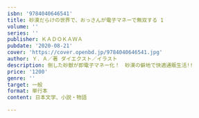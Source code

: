```yaml
---
isbn: '9784040646541'
title: 砂漠だらけの世界で、おっさんが電子マネーで無双する 1
volume: ''
series: ''
publisher: ＫＡＤＯＫＡＷＡ
pubdate: '2020-08-21'
cover: 'https://cover.openbd.jp/9784040646541.jpg'
author: Ｙ．Ａ／著 ダイエクスト／イラスト
description: 倒した砂獣が即電子マネー化！　砂漠の僻地で快適通販生活!!
price: '1200'
genre: ''
target: 一般
format: 単行本
content: 日本文学、小説・物語

---
```

